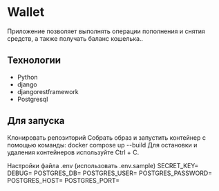 # Wallet
Приложение позволяет выполнять операции пополнения и снятия средств, а также получать баланс кошелька..


## Технологии
- Python 
- django 
- djangorestframework 
- Postgresql

## Для запуска
Клонировать репозиторий
Собрать образ и запустить контейнер с помощью команды: docker compose up --build
Для остановки и удаления контейнеров используйте Ctrl + C.

Настройки файла .env (использовать .env.sample)
SECRET_KEY=
DEBUG=
POSTGRES_DB=
POSTGRES_USER=
POSTGRES_PASSWORD=
POSTGRES_HOST=
POSTGRES_PORT=
